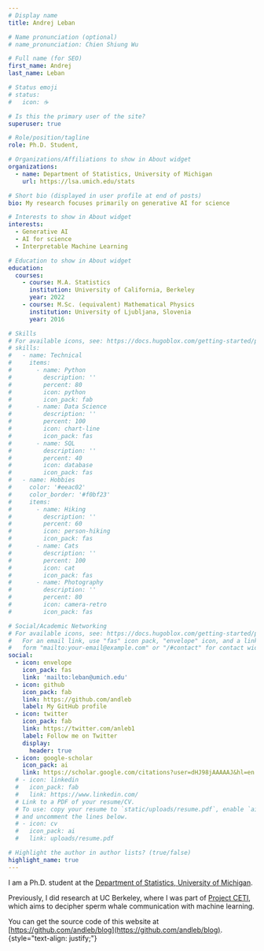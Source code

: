 ```yaml
---
# Display name
title: Andrej Leban

# Name pronunciation (optional)
# name_pronunciation: Chien Shiung Wu

# Full name (for SEO)
first_name: Andrej
last_name: Leban

# Status emoji
# status:
#   icon: ☕️

# Is this the primary user of the site?
superuser: true

# Role/position/tagline
role: Ph.D. Student,

# Organizations/Affiliations to show in About widget
organizations:
  - name: Department of Statistics, University of Michigan
    url: https://lsa.umich.edu/stats

# Short bio (displayed in user profile at end of posts)
bio: My research focuses primarily on generative AI for science

# Interests to show in About widget
interests:
  - Generative AI
  - AI for science
  - Interpretable Machine Learning

# Education to show in About widget
education:
  courses:
    - course: M.A. Statistics
      institution: University of California, Berkeley
      year: 2022
    - course: M.Sc. (equivalent) Mathematical Physics
      institution: University of Ljubljana, Slovenia
      year: 2016

# Skills
# For available icons, see: https://docs.hugoblox.com/getting-started/page-builder/#icons
# skills:
#   - name: Technical
#     items:
#       - name: Python
#         description: ''
#         percent: 80
#         icon: python
#         icon_pack: fab
#       - name: Data Science
#         description: ''
#         percent: 100
#         icon: chart-line
#         icon_pack: fas
#       - name: SQL
#         description: ''
#         percent: 40
#         icon: database
#         icon_pack: fas
#   - name: Hobbies
#     color: '#eeac02'
#     color_border: '#f0bf23'
#     items:
#       - name: Hiking
#         description: ''
#         percent: 60
#         icon: person-hiking
#         icon_pack: fas
#       - name: Cats
#         description: ''
#         percent: 100
#         icon: cat
#         icon_pack: fas
#       - name: Photography
#         description: ''
#         percent: 80
#         icon: camera-retro
#         icon_pack: fas

# Social/Academic Networking
# For available icons, see: https://docs.hugoblox.com/getting-started/page-builder/#icons
#   For an email link, use "fas" icon pack, "envelope" icon, and a link in the
#   form "mailto:your-email@example.com" or "/#contact" for contact widget.
social:
  - icon: envelope
    icon_pack: fas
    link: 'mailto:leban@umich.edu'
  - icon: github
    icon_pack: fab
    link: https://github.com/andleb
    label: My GitHub profile
  - icon: twitter
    icon_pack: fab
    link: https://twitter.com/anleb1
    label: Follow me on Twitter
    display:
      header: true
  - icon: google-scholar
    icon_pack: ai
    link: https://scholar.google.com/citations?user=dHJ98jAAAAAJ&hl=en
  # - icon: linkedin
  #   icon_pack: fab
  #   link: https://www.linkedin.com/
  # Link to a PDF of your resume/CV.
  # To use: copy your resume to `static/uploads/resume.pdf`, enable `ai` icons in `params.yaml`,
  # and uncomment the lines below.
  # - icon: cv
  #   icon_pack: ai
  #   link: uploads/resume.pdf

# Highlight the author in author lists? (true/false)
highlight_name: true
---
```


I am a Ph.D. student at the [Department of Statistics, University of Michigan](https://lsa.umich.edu/stats).
<!-- TODO: Ambuj, Yixin, interests-->

Previously, I did research at UC Berkeley, where I was part of [Project CETI](https://www.projectceti.org/about), which aims to decipher sperm whale communication with machine learning.


You can get the source code of this website at [https://github.com/andleb/blog](https://github.com/andleb/blog).
{style="text-align: justify;"}
